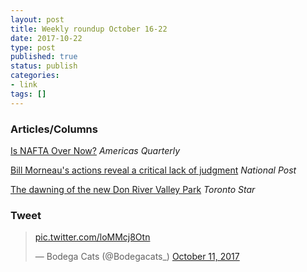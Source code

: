 ```yaml
---
layout: post
title: Weekly roundup October 16-22
date: 2017-10-22
type: post
published: true
status: publish
categories:
- link
tags: []
---
```


### Articles/Columns

[Is NAFTA Over Now?](http://www.americasquarterly.org/node/9165 "Is NAFTA Over Now? By Eric Farnsworth") *Americas Quarterly*

[Bill Morneau's actions reveal a critical lack of judgment](http://nationalpost.com/opinion/andrew-coyne-morneaus-actions-show-a-critical-lack-of-judgment "Andrew Coyne: Bill Morneau's actions reveal a critical lack of judgment") *National Post*

[The dawning of the new Don River Valley Park](https://www.thestar.com/news/gta/2017/10/20/the-dawning-of-the-new-don-river-valley-park-micallef.html "The dawning of the new Don River Valley Park. By Shawn Micallef") *Toronto Star*

### Tweet

<blockquote class="twitter-tweet" data-lang="en"><p lang="und" dir="ltr"><a href="https://t.co/loMMcj8Otn">pic.twitter.com/loMMcj8Otn</a></p>&mdash; Bodega Cats (@Bodegacats_) <a href="https://twitter.com/Bodegacats_/status/918082616280174594?ref_src=twsrc%5Etfw">October 11, 2017</a></blockquote> <script async src="//platform.twitter.com/widgets.js" charset="utf-8"></script>
